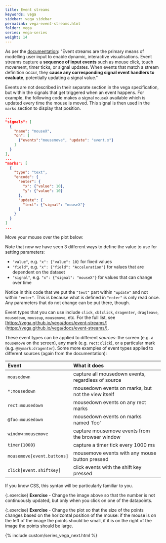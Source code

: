 ```yaml
---
title: Event streams
keywords: vega
sidebar: vega_sidebar
permalink: vega-event-streams.html
folder: vega
series: vega-series
weight: 14
---
```

As per the [documentation](https://vega.github.io/vega/docs/event-streams/): "Event streams are the primary means of modelling user input to enable dynamic, interactive visualisations. Event streams capture a **sequence of input events** such as mouse click, touch movement, timer ticks, or signal updates. When events that match a stream definition occur, they **cause any corresponding signal event handlers to evaluate**, potentially updating a signal value."

Events are not described in their separate section in the vega specification, but within the signals that get triggered when an event happens. For example, the following code makes a signal `mouseX` available which is updated every time the mouse is moved. This signal is then used in the `marks` section to display that position.

```json
...
"signals": [
  {
    "name": "mouseX",
    "on": [
      {"events":"mousemove", "update": "event.x"}
    ]
  }
],
...
"marks": [
  {
    "type": "text",
    "encode": {
      "enter": {
        "x": {"value": 10},
        "y": {"value": 10}
      },
      "update": {
        "text": {"signal": "mouseX"}
      }
    }
  }
]
...
```

Move your mouse over the plot below:

<div id="vis4"></div>
<script type="text/javascript">
  var yourVlSpec = {
    "$schema": "https://vega.github.io/schema/vega/v5.json",
    "width": 400,
    "height": 200,
    "padding": 5,

    "data": [
      {
        "name": "cars",
        "url": "https://raw.githubusercontent.com/vega/vega/master/docs/data/cars.json"
      }
    ],

    "signals": [
      {
        "name": "mouseX",
        "on": [
          {"events":"mousemove", "update": "event.x"}
        ]
      }
    ],

    "scales": [
      {
        "name": "xscale",
        "domain": {"data": "cars", "field": "Acceleration"},
        "range": "width"
      },
      {
        "name": "yscale",
        "domain": {"data": "cars", "field": "Miles_per_Gallon"},
        "range": "height"
      }
    ],
    "axes": [
      {"orient": "bottom", "scale": "xscale", "grid": true},
      {"orient": "left", "scale": "yscale", "grid": true}
    ],
    "marks": [
      {
        "type": "symbol",
        "from": {"data":"cars"},
        "encode": {
          "enter": {
            "x": {"scale": "xscale", "field": "Acceleration"},
            "y": {"scale": "yscale", "field": "Miles_per_Gallon"},
          }
        }
      },
      {
        "type": "text",
        "encode": {
          "enter": {
            "x": {"value": 10},
            "y": {"value": 10},
            "fontSize": {"value": 42}
          },
          "update": {
            "text": {"signal": "mouseX"}
          }
        }
      }
    ]
  };
  vegaEmbed('#vis4', yourVlSpec);
</script>

<!--
<img src="{{ site.baseurl }}/assets/vega-noscaleinversion.png" width="50%"/>
-->

Note that now we have seen 3 different ways to define the value to use for setting parameters:

* `"value"`, e.g. `"x": {"value": 10}` for fixed values
* `"field"`, e.g. `"x": {"field": "Acceleration"}` for values that are dependent on the dataset
* `"signal"`, e.g. `"x": {"signal": "mouseX"}` for values that can change over time

Notice in this code that we put the `"text"` part within `"update"` and not within `"enter"`. This is because what is defined in `"enter"` is only read once. Any parameters that do not change can be put there, though.

Event types that you can use include `click`, `cblclick`, `dragenter`, `dragleave`, `mousedown`, `mouseup`, `mousemove`, etc. For the full list, see [https://vega.github.io/vega/docs/event-streams/](https://vega.github.io/vega/docs/event-streams/).

These event types can be applied to different _sources_: the screen (e.g. a `mousemove` on the screen), any mark (e.g. `rect:click`), or a particular mark (e.g. `@mymark:dragenter`). Some more examples of event types applied to different sources (again from the documentation):

| Event                      | What it does                                       |
|:-------------------------- |:---------------------------------------------------|
| `mousedown`                | capture all mousedown events, regardless of source |
| `*:mousedown`              | mousedown events on marks, but not the view itself |
| `rect:mousedown`           | mousedown events on any rect marks                 |
| `@foo:mousedown`           |  mousedown events on marks named 'foo'             |
| `window:mousemove`         | capture mousemove events from the browser window   |
| `timer{1000}`              | capture a timer tick every 1000 ms                 |
| `mousemove[event.buttons]` | mousemove events with any mouse button pressed     |
| `click[event.shiftKey]`    | click events with the shift key pressed            |

If you know CSS, this syntax will be particularly familiar to you.

{:.exercise}
**Exercise** - Change the image above so that the number is not continuously updated, but only when you click on one of the datapoints.

<!--
{
  "$schema": "https://vega.github.io/schema/vega/v5.json",
  "width": 400,
  "height": 200,
  "padding": 5,

  "data": [
    {
      "name": "cars",
      "url": "https://raw.githubusercontent.com/vega/vega/master/docs/data/cars.json"
    }
  ],

  "signals": [
    {
      "name": "mouseX",
      "on": [
        {"events":"symbol:click", "update": "event.x"}
      ]
    }
  ],

  "scales": [
    {
      "name": "xscale",
      "domain": {"data": "cars", "field": "Acceleration"},
      "range": "width"
    },
    {
      "name": "yscale",
      "domain": {"data": "cars", "field": "Miles_per_Gallon"},
      "range": "height"
    }
  ],
  "axes": [
    {"orient": "bottom", "scale": "xscale", "grid": true},
    {"orient": "left", "scale": "yscale", "grid": true}
  ],
  "marks": [
    {
      "type": "symbol",
      "from": {"data":"cars"},
      "encode": {
        "enter": {
          "x": {"scale": "xscale", "field": "Acceleration"},
          "y": {"scale": "yscale", "field": "Miles_per_Gallon"},
        }
      }
    },
    {
      "type": "text",
      "encode": {
        "enter": {
          "x": {"value": 10},
          "y": {"value": 10},
          "fontSize": {"value": 42}
        },
        "update": {
          "text": {"signal": "mouseX"}
        }
      }
    }
  ]
}
-->

{:.exercise}
**Exercise** - Change the plot so that the size of the points changes based on the horizontal position of the mouse: if the mouse is on the left of the image the points should be small, if it is on the right of the image the points should be large.

<!--
{
  "$schema": "https://vega.github.io/schema/vega/v5.json",
  "width": 400,
  "height": 200,
  "padding": 5,
  "data": [
    {
      "name": "cars",
      "url": "https://raw.githubusercontent.com/vega/vega/master/docs/data/cars.json"
    }
  ],
  "signals": [
    {"name": "mouseX", "on": [{"events": "mousemove", "update": "event.x"}]}
  ],
  "scales": [
    {
      "name": "xscale",
      "domain": {"data": "cars", "field": "Acceleration"},
      "range": "width"
    },
    {
      "name": "yscale",
      "domain": {"data": "cars", "field": "Miles_per_Gallon"},
      "range": "height"
    },
    {
      "name": "sizeScale",
      "domain": [0, 1000],
      "range": [1, 400]
    }
  ],
  "axes": [
    {"orient": "bottom", "scale": "xscale", "grid": true},
    {"orient": "left", "scale": "yscale", "grid": true}
  ],
  "marks": [
    {
      "type": "symbol",
      "from": {"data": "cars"},
      "encode": {
        "enter": {
          "x": {"scale": "xscale", "field": "Acceleration"},
          "y": {"scale": "yscale", "field": "Miles_per_Gallon"},
          "fillOpacity": {"value": 0.5}
        },
        "update": {
          "size": {"signal": "mouseX", "scale": "sizeScale"}
        }
      }
    },
    {
      "type": "text",
      "encode": {
        "enter": {
          "x": {"value": 10},
          "y": {"value": 10},
          "fontSize": {"value": 42}
        },
        "update": {"text": {"signal": "mouseX"}}
      }
    }
  ]
}
-->

{% include custom/series_vega_next.html %}
